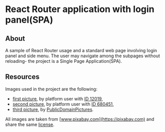 # React Router application with login panel(SPA)

## About

A sample of React Router usage and a standard web page involving login panel and side menu. The user may navigate among the subpages without reloading- the project is a Single Page Application(SPA).

## Resources

Images used in the project are the following:

- [first picture](https://pixabay.com/pl/photos/pary%C5%BC-francja-notre-dame-1900442/), by platform user with [ID 12019](https://pixabay.com/pl/users/12019-12019/),
- [second picture](https://pixabay.com/pl/photos/polska-%C5%9Bl%C4%85sk-wroc%C5%82aw-3096512/), by platform user with [ID 680451](https://pixabay.com/pl/users/680451-680451/),
- [third picture](https://pixabay.com/pl/photos/byodo-buddyjski-%C5%9Bwi%C4%85tyni-temple-uji-165059/), by [PublicDomainPictures](https://pixabay.com/pl/users/publicdomainpictures-14/).

All images are taken from [www.pixabay.com](https://pixabay.com) and share the same [license](https://pixabay.com/pl/service/license/).

